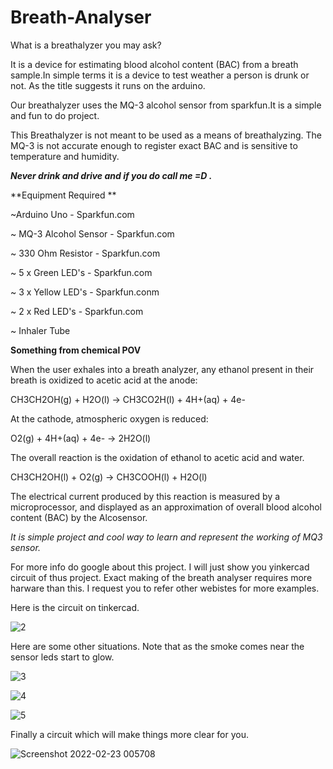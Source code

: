 # Breath-Analyser


What is a breathalyzer you may ask? 


It is a device for estimating blood alcohol content (BAC) from a breath sample.In simple terms it is a device to test weather a person is drunk or not. As the title suggests it runs on the arduino.

Our breathalyzer uses the MQ-3 alcohol sensor from sparkfun.It is a simple and fun to do project.

This Breathalyzer is not meant to be used as a means of breathalyzing. 
The MQ-3 is not accurate enough to register exact BAC and is sensitive to temperature and humidity.

_**Never drink and drive and if you do call me =D .**_





**Equipment Required
**
 
 
~Arduino Uno - Sparkfun.com

~ MQ-3 Alcohol Sensor - Sparkfun.com

~ 330 Ohm Resistor - Sparkfun.com

~ 5 x Green LED's - Sparkfun.com

~ 3 x Yellow LED's - Sparkfun.conm

~ 2 x Red LED's - Sparkfun.com

~ Inhaler Tube






**Something from chemical POV**



When the user exhales into a breath analyzer, any ethanol present in their breath is oxidized to acetic acid at the anode:



CH3CH2OH(g) + H2O(l) → CH3CO2H(l) + 4H+(aq) + 4e-



At the cathode, atmospheric oxygen is reduced:



O2(g) + 4H+(aq) + 4e- → 2H2O(l)



The overall reaction is the oxidation of ethanol to acetic acid and water.



CH3CH2OH(l) + O2(g) → CH3COOH(l) + H2O(l)



The electrical current produced by this reaction is measured by a microprocessor, and displayed as an approximation of overall blood alcohol content (BAC) by the Alcosensor.




_It is simple project and cool way to learn and represent the working of MQ3 sensor._


For more info do google about this project. I will just show you yinkercad circuit of thus project. Exact making of the breath analyser requires more harware than this. I request you to refer other webistes for more examples.




Here is the circuit on tinkercad.

![2](https://user-images.githubusercontent.com/96690206/155204838-a6e786c1-d39d-43d4-8520-073eee3fb9eb.png)







Here are some other situations. Note that as the smoke comes near the sensor leds start to glow.







![3](https://user-images.githubusercontent.com/96690206/155204972-b26116d3-2d7c-4a27-9e60-e4b21823384d.png)





![4](https://user-images.githubusercontent.com/96690206/155204980-32f3cd56-a285-4f5c-961f-fb5952085a62.png)





![5](https://user-images.githubusercontent.com/96690206/155204989-15932f0c-d561-4cf9-9dc8-d68f4ecc134e.png)





Finally a circuit which will make things more clear for you. 





![Screenshot 2022-02-23 005708](https://user-images.githubusercontent.com/96690206/155205083-0a11e70d-90f8-49ee-bcf0-5a658fe5a80f.png)



